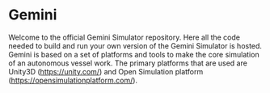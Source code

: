 # Gemini


Welcome to the official Gemini Simulator repository. Here all the code needed to build and run your own version of the Gemini Simulator is hosted. Gemini is based on a set of
platforms and tools to make the core simulation of an autonomous vessel work. The primary platforms that are used are Unity3D (https://unity.com/) and Open Simulation
platform (https://opensimulationplatform.com/).

